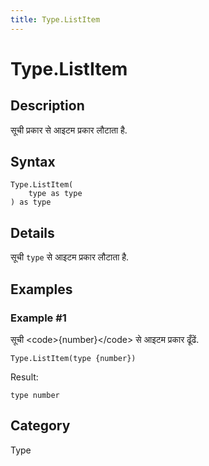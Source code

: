 ```yaml
---
title: Type.ListItem
---
```


# Type.ListItem


## Description

सूची प्रकार से आइटम प्रकार लौटाता है.


## Syntax

```powerquery
Type.ListItem(
    type as type
) as type
```


## Details

सूची <code>type</code> से आइटम प्रकार लौटाता है.


## Examples

### Example #1 
सूची &lt;code&gt;\{number}&lt;/code&gt; से आइटम प्रकार ढूँढें.
```powerquery
Type.ListItem(type {number})
```

Result: 
```powerquery
type number
```




## Category
Type
